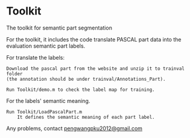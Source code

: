 # Toolkit
The toolkit for semantic part segmentation

For the toolkit, it includes the code translate PASCAL part data into the evaluation semantic part labels. 


For translate the labels: 

 	Download the pascal part from the website and unzip it to trainval folder 
 	(the annotation should be under trainval/Annotations_Part). 
 	
	Run Toolkit/demo.m to check the label map for training. 

For the labels' semantic meaning. 

	Run Toolkit/LoadPascalPart.m
        It defines the semantic meaning of each part label. 

Any problems,  contact pengwangpku2012@gmail.com
